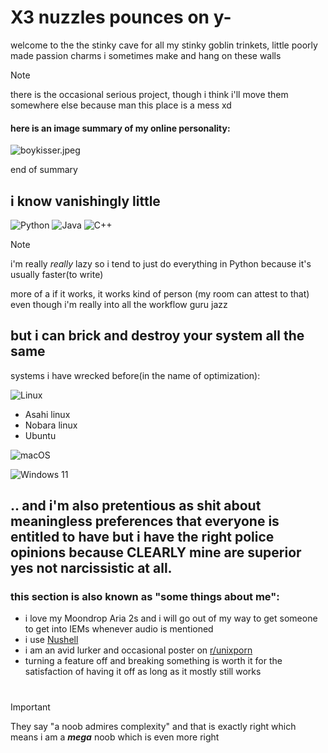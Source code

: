 # X3 nuzzles pounces on y-

welcome to the the stinky cave for all my stinky goblin trinkets, little poorly made passion charms i sometimes make and hang on these walls

> [!NOTE]
> there is the occasional serious project, though i think i'll move them somewhere else because man this place is a mess xd

#### here is an image summary of my online personality:
![boykisser.jpeg](https://external-content.duckduckgo.com/iu/?u=https%3A%2F%2Fmedia1.tenor.com%2Fm%2F-UJf65NkDDkAAAAC%2Fkissing-boys.gif&f=1&nofb=1&ipt=ff14076d5f05ffc917d04b427c185b1471def5b67323f2ca9639881ca3a8f778&ipo=images)

end of summary

## i know vanishingly little
![Python](https://img.shields.io/badge/python-3670A0?style=for-the-badge&logo=python&logoColor=ffdd54)
![Java](https://img.shields.io/badge/java-%23ED8B00.svg?style=for-the-badge&logo=openjdk&logoColor=white)
![C++](https://img.shields.io/badge/c++-%2300599C.svg?style=for-the-badge&logo=c%2B%2B&logoColor=white)

> [!NOTE]
> i'm really *really* lazy so i tend to just do everything in Python because it's usually faster(to write)
> 
> more of a if it works, it works kind of person (my room can attest to that) even though i'm really into all the workflow guru jazz

## but i can brick and destroy your system all the same
systems i have wrecked before(in the name of optimization):

![Linux](https://img.shields.io/badge/Linux-FCC624?style=for-the-badge&logo=linux&logoColor=black)

- Asahi linux
- Nobara linux
- Ubuntu

![macOS](https://img.shields.io/badge/mac%20os-000000?style=for-the-badge&logo=macos&logoColor=F0F0F0)

![Windows 11](https://img.shields.io/badge/Windows%2011-%230079d5.svg?style=for-the-badge&logo=Windows%2011&logoColor=white)

## .. and i'm also pretentious as shit about meaningless preferences that everyone is entitled to have but i have the right police opinions because CLEARLY mine are superior yes not narcissistic at all.
### this section is also known as "some things about me":
- i love my Moondrop Aria 2s and i will go out of my way to get someone to get into IEMs whenever audio is mentioned
- i use [Nushell](https://github.com/nushell/nushell)
- i am an avid lurker and occasional poster on [r/unixporn](https://reddit.com/r/unixporn)
- turning a feature off and breaking something is worth it for the satisfaction of having it off as long as it mostly still works

#
> [!IMPORTANT]
>  They say "a noob admires complexity" and that is exactly right
>  which means i am a ***mega*** noob which is even more right
